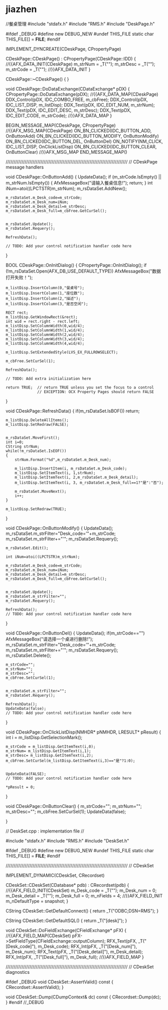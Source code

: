 # jiazhen

//餐桌管理
#include "stdafx.h"
#include "RMS.h"
#include "DeskPage.h"

#ifdef _DEBUG
#define new DEBUG_NEW
#undef THIS_FILE
static char THIS_FILE[] = __FILE__;
#endif


IMPLEMENT_DYNCREATE(CDeskPage, CPropertyPage)

CDeskPage::CDeskPage() : CPropertyPage(CDeskPage::IDD)
{
	//{{AFX_DATA_INIT(CDeskPage)
	m_strNum = _T("");
	m_strDesc = _T("");
	m_strCode = _T("");
	//}}AFX_DATA_INIT
}

CDeskPage::~CDeskPage()
{
}

void CDeskPage::DoDataExchange(CDataExchange* pDX)
{
	CPropertyPage::DoDataExchange(pDX);
	//{{AFX_DATA_MAP(CDeskPage)
	DDX_Control(pDX, IDC_COMBO_FREE, m_cbFree);
	DDX_Control(pDX, IDC_LIST_DISP, m_listDisp);
	DDX_Text(pDX, IDC_EDIT_NUM, m_strNum);
	DDX_Text(pDX, IDC_EDIT_DESC, m_strDesc);
	DDX_Text(pDX, IDC_EDIT_CODE, m_strCode);
	//}}AFX_DATA_MAP
}


BEGIN_MESSAGE_MAP(CDeskPage, CPropertyPage)
	//{{AFX_MSG_MAP(CDeskPage)
	ON_BN_CLICKED(IDC_BUTTON_ADD, OnButtonAdd)
	ON_BN_CLICKED(IDC_BUTTON_MODIFY, OnButtonModify)
	ON_BN_CLICKED(IDC_BUTTON_DEL, OnButtonDel)
	ON_NOTIFY(NM_CLICK, IDC_LIST_DISP, OnClickListDisp)
	ON_BN_CLICKED(IDC_BUTTON_CLEAR, OnButtonClear)
	//}}AFX_MSG_MAP
END_MESSAGE_MAP()

/////////////////////////////////////////////////////////////////////////////
// CDeskPage message handlers

void CDeskPage::OnButtonAdd() 
{
	UpdateData();
	if (m_strCode.IsEmpty() || m_strNum.IsEmpty())
	{
		AfxMessageBox("请输入餐桌信息!");
		return;
	}
	int iNum=atoi((LPCTSTR)m_strNum);
	m_rsDataSet.AddNew();

	m_rsDataSet.m_Desk_code=m_strCode;
	m_rsDataSet.m_Desk_num=iNum;
	m_rsDataSet.m_Desk_detail=m_strDesc;
	m_rsDataSet.m_Desk_full=m_cbFree.GetCurSel();


	m_rsDataSet.Update();
	m_rsDataSet.Requery();

	RefreshData();

	// TODO: Add your control notification handler code here
	
}

BOOL CDeskPage::OnInitDialog() 
{
	CPropertyPage::OnInitDialog();
	if (!m_rsDataSet.Open(AFX_DB_USE_DEFAULT_TYPE))
		AfxMessageBox("数据打开失败！");

	m_listDisp.InsertColumn(0,"餐桌号");
	m_listDisp.InsertColumn(1,"座位数");
	m_listDisp.InsertColumn(2,"描述");
	m_listDisp.InsertColumn(3,"是否空闲");

	RECT rect;
	m_listDisp.GetWindowRect(&rect);
	int wid = rect.right - rect.left;
	m_listDisp.SetColumnWidth(0,wid/4);
	m_listDisp.SetColumnWidth(1,wid/4);
	m_listDisp.SetColumnWidth(2,wid/4);
	m_listDisp.SetColumnWidth(3,wid/4);
	m_listDisp.SetColumnWidth(4,wid/4);

	m_listDisp.SetExtendedStyle(LVS_EX_FULLROWSELECT);

	m_cbFree.SetCurSel(1);

	RefreshData();	
	
	// TODO: Add extra initialization here
	
	return TRUE;  // return TRUE unless you set the focus to a control
	              // EXCEPTION: OCX Property Pages should return FALSE
}

void CDeskPage::RefreshData()
{
	if(m_rsDataSet.IsBOF())
		return;

	m_listDisp.DeleteAllItems();
	m_listDisp.SetRedraw(FALSE);
	

    m_rsDataSet.MoveFirst();
	int i=0;
	CString strNum;
	while(!m_rsDataSet.IsEOF())
	{
		strNum.Format("%d",m_rsDataSet.m_Desk_num);

		m_listDisp.InsertItem(i, m_rsDataSet.m_Desk_code);
		m_listDisp.SetItemText(i, 1,strNum);
		m_listDisp.SetItemText(i, 2,m_rsDataSet.m_Desk_detail);
		m_listDisp.SetItemText(i, 3, m_rsDataSet.m_Desk_full==1?"是":"否");

		m_rsDataSet.MoveNext();
		i++;
	}

	m_listDisp.SetRedraw(TRUE);	

}

void CDeskPage::OnButtonModify() 
{
	UpdateData();
	m_rsDataSet.m_strFilter="Desk_code='"+m_strCode;
	m_rsDataSet.m_strFilter+="'";
	m_rsDataSet.Requery();

	m_rsDataSet.Edit();

	int iNum=atoi((LPCTSTR)m_strNum);

	m_rsDataSet.m_Desk_code=m_strCode;
	m_rsDataSet.m_Desk_num=iNum;
	m_rsDataSet.m_Desk_detail=m_strDesc;
	m_rsDataSet.m_Desk_full=m_cbFree.GetCurSel();


	m_rsDataSet.Update();
	m_rsDataSet.m_strFilter="";
	m_rsDataSet.Requery();

	RefreshData();
	// TODO: Add your control notification handler code here
	
}

void CDeskPage::OnButtonDel() 
{
	UpdateData();
	if(m_strCode=="")
		AfxMessageBox("请选择一个桌进行删除!");
	m_rsDataSet.m_strFilter="Desk_code='"+m_strCode;
	m_rsDataSet.m_strFilter+="'";
	m_rsDataSet.Requery();
	m_rsDataSet.Delete();

	m_strCode="";
	m_strNum="";
	m_strDesc="";
	m_cbFree.SetCurSel(1);


	m_rsDataSet.m_strFilter="";
	m_rsDataSet.Requery();

	RefreshData();
	UpdateData(false);
	// TODO: Add your control notification handler code here
	
}

void CDeskPage::OnClickListDisp(NMHDR* pNMHDR, LRESULT* pResult) 
{
	int i = m_listDisp.GetSelectionMark();

	m_strCode = m_listDisp.GetItemText(i,0);	
	m_strNum= m_listDisp.GetItemText(i,1);
	m_strDesc= m_listDisp.GetItemText(i,2);
	m_cbFree.SetCurSel(m_listDisp.GetItemText(i,3)=="是"?1:0);

	
	UpdateData(FALSE);
	// TODO: Add your control notification handler code here
	
	*pResult = 0;
}

void CDeskPage::OnButtonClear() 
{
	m_strCode="";
	m_strNum="";
	m_strDesc="";
	m_cbFree.SetCurSel(1);
	UpdateData(false);
	
}




// DeskSet.cpp : implementation file
//

#include "stdafx.h"
#include "RMS.h"
#include "DeskSet.h"

#ifdef _DEBUG
#define new DEBUG_NEW
#undef THIS_FILE
static char THIS_FILE[] = __FILE__;
#endif

/////////////////////////////////////////////////////////////////////////////
// CDeskSet

IMPLEMENT_DYNAMIC(CDeskSet, CRecordset)

CDeskSet::CDeskSet(CDatabase* pdb)
	: CRecordset(pdb)
{
	//{{AFX_FIELD_INIT(CDeskSet)
	m_Desk_code = _T("");
	m_Desk_num = 0;
	m_Desk_detail = _T("");
	m_Desk_full = 0;
	m_nFields = 4;
	//}}AFX_FIELD_INIT
	m_nDefaultType = snapshot;
}


CString CDeskSet::GetDefaultConnect()
{
	return _T("ODBC;DSN=RMS");
}

CString CDeskSet::GetDefaultSQL()
{
	return _T("[desk]");
}

void CDeskSet::DoFieldExchange(CFieldExchange* pFX)
{
	//{{AFX_FIELD_MAP(CDeskSet)
	pFX->SetFieldType(CFieldExchange::outputColumn);
	RFX_Text(pFX, _T("[Desk_code]"), m_Desk_code);
	RFX_Int(pFX, _T("[Desk_num]"), m_Desk_num);
	RFX_Text(pFX, _T("[Desk_detail]"), m_Desk_detail);
	RFX_Int(pFX, _T("[Desk_full]"), m_Desk_full);
	//}}AFX_FIELD_MAP
}

/////////////////////////////////////////////////////////////////////////////
// CDeskSet diagnostics

#ifdef _DEBUG
void CDeskSet::AssertValid() const
{
	CRecordset::AssertValid();
}

void CDeskSet::Dump(CDumpContext& dc) const
{
	CRecordset::Dump(dc);
}
#endif //_DEBUG

